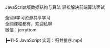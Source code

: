 JavaScript版数据结构与算法 轻松解决前端算法面试

全网it学习资源共享学习<br>全网课程都有，欢迎私聊<br>微信：jerryttom<br>

┣━11-5 JavaScript 实现：归并排序.mp4